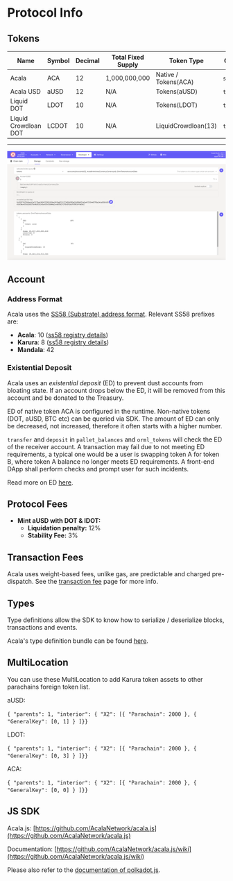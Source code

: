 # Protocol Info

## Tokens

| Name                 | Symbol | Decimal | Total Fixed Supply | Token Type           | Check Balance     | Total issuance         |
| -------------------- | ------ | ------- | ------------------ | -------------------- | ----------------- | ---------------------- |
| Acala                | ACA    | 12      | 1,000,000,000      | Native / Tokens(ACA) | `system.account`  |                        |
| Acala USD            | aUSD   | 12      | N/A                | Tokens(aUSD)         | `tokens.accounts` | `tokens.totalIssuance` |
| Liquid DOT           | LDOT   | 10      | N/A                | Tokens(LDOT)         | `tokens.accounts` | `tokens.totalIssuance` |
| Liquid Crowdloan DOT | LCDOT  | 10      | N/A                |  LiquidCrowdloan(13) | `tokens.accounts` | `tokens.totalIssuance` |

****

![](<../../../.gitbook/assets/Screen Shot 2022-02-15 at 3.22.19 PM.png>)

## Account

### Address Format

Acala uses the [SS58 (Substrate) address format](https://github.com/paritytech/substrate/wiki/External-Address-Format-\(SS58\)). Relevant SS58 prefixes are:

* **Acala**: 10 ([ss58 registry details](https://github.com/paritytech/substrate/blob/df4a58833a650cf37fc97764bf6c9314435e3cb2/ss58-registry.json#L103-L111))
* **Karura**: 8 ([ss58 registry details](https://github.com/paritytech/substrate/blob/df4a58833a650cf37fc97764bf6c9314435e3cb2/ss58-registry.json#L85-L92))
* **Mandala**: 42

### Existential Deposit

Acala uses an _existential deposit_ (ED) to prevent dust accounts from bloating state. If an account drops below the ED, it will be removed from this account and be donated to the Treasury.

ED of native token ACA is configured in the runtime. Non-native tokens (DOT, aUSD, BTC etc) can be queried via SDK. The amount of ED can only be decreased, not increased, therefore it often starts with a higher number.

`transfer` and `deposit` in `pallet_balances` and `orml_tokens` will check the ED of the receiver account. A transaction may fail due to not meeting ED requirements, a typical one would be a user is swapping token A for token B, where token A balance no longer meets ED requirements. A front-end DApp shall perform checks and prompt user for such incidents.

Read more on ED [here](../../../acala/get-started/acala-account/#existential-deposit).

## Protocol Fees

* **Mint aUSD with DOT & lDOT:**
  * **Liquidation penalty:** 12%
  * **Stability Fee:** 3%

## Transaction Fees

Acala uses weight-based fees, unlike gas, are predictable and charged pre-dispatch. See the [transaction fee](https://wiki.acala.network/karura/get-started/transaction-fees) page for more info.

## Types

Type definitions allow the SDK to know how to serialize / deserialize blocks, transactions and events.

Acala's type definition bundle can be found [here](https://unpkg.com/browse/@acala-network/type-definitions@latest/json/typesBundle.json).

## MultiLocation

You can use these MultiLocation to add Karura token assets to other parachains foreign token list.

aUSD:

`{ "parents": 1, "interior": { "X2": [{ "Parachain": 2000 }, { "GeneralKey": [0, 1] } ]}}`

LDOT:

`{ "parents": 1, "interior": { "X2": [{ "Parachain": 2000 }, { "GeneralKey": [0, 3] } ]}}`&#x20;

ACA:

`{ "parents": 1, "interior": { "X2": [{ "Parachain": 2000 }, { "GeneralKey": [0, 0] } ]}}`

## JS SDK

Acala.js: [https://github.com/AcalaNetwork/acala.js](https://github.com/AcalaNetwork/acala.js)

Documentation: [https://github.com/AcalaNetwork/acala.js/wiki](https://github.com/AcalaNetwork/acala.js/wiki)

Please also refer to the [documentation of polkadot.js](https://polkadot.js.org/docs/api/).
